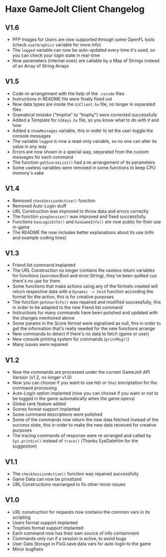 # Haxe GameJolt Client Changelog

## V1.6
- PFP Images for Users are now supported through some OpenFL tools (check `userGraphics` variable for more info)
- The `logged` variable can now be auto-updated every time it's used, so you can check your login state in real-time
- Now parameters (internal ones) are callable by a Map of Strings instead of an Array of String Arrays

## V1.5
- Code re-arrangement with the help of the `.vscode` files
- Instructions in README file were finally fixed out
- Now data types are inside the `GJClient.hx` file, no longer in separated files
- Gramatical mistake ("trophie" to "trophy") were corrected successfully
- Added a Template for `GJKeys.hx` file, so you know what to do with it and how
- Added a `showMessages` variable, this in order to let the user toggle the console messages
- The variable `logged` is now a read-only variable, so no one can alter its value in any way
- Errors are now shown in a special way, separated from the custom messages for each command
- The function `getScoresList()` had a re-arrangement of its parameters
- Some useless variables were removed in some functions to keep CPU memory's sake

## V1.4
- Removed `checkSessionActive()` function
- Removed Auto-Login stuff
- URL Construction was improved to throw data and errors correctly
- The function `pingSession()` was improved and fixed successfully.
- Functions `hasLoginInfo()` and `hasGameInfo()` are now public for their use in-game
- The README file now includes better explanations about its use (info and example coding lines)

## V1.3
- Friend list command implanted
- The URL Construction no longer contains the useless return variables for functions (success:Bool and error:String), they've been quitted cuz there's no use for them
- Some functions that make actions using any of the formats created will return respective data with a `Dynamic -> Void` function according the format for the action, this is for creative purposes
- The function `getUserInfo()` was repaired and modified successfully, this in order to be adapted to the new friend list command
- Instructions for many commands have been polished and updated with the changes mentioned above
- Some params in the Score format were signalized as null, this in order to get the information that's really needed for the new functions arrange
- New commands to detect if there's no data to fetch (game or user)
- New console printing system for commands (`printMsg()`)
- Many issues were repaired

## V1.2
- Now the commands are processed under the current GameJolt API Version (v1.2, no longer v1.0)
- Now you can choose if you want to use `Md5` or `Sha1` encriptation for the command processing
- Auto-Login option implanted (now you can choose if you want or not to be logged in the game automatically when the game opens)
- Global rank feature added
- Scores format support implanted
- Some command descriptions were polished
- Some of the commands now return the new data fetched instead of the success state, this in order to make the new data received for creative purposes
- The tracing commands of response were re-arranged and called by `Sys.printLn()` instead of `trace()` (Thanks EyeDaleHim for the suggestion)

## V1.1
- The `checkSessionActive()` function was repaired successfully
- Game Data can now be privatized
- URL Constructions rearranged to fix other minor issues

## V1.0
- URL construction for requests now contains the common vars in its scripting
- Users format support implanted
- Trophies format support implanted
- Each command now has their own source of info containment
- Commands only run if a session is active, to avoid bugs
- User Data Storage in FlxG.save.data vars for auto-login to the game
- Minor bugfixes
